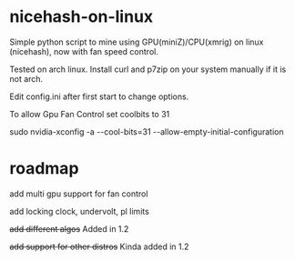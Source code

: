 # nicehash-on-linux
Simple python script to mine using GPU(miniZ)/CPU(xmrig) on linux (nicehash), now with fan speed control.

Tested on arch linux. Install curl and p7zip on your system manually if it is not arch.

Edit config.ini after first start to change options.

To allow Gpu Fan Control set coolbits to 31

sudo nvidia-xconfig -a --cool-bits=31 --allow-empty-initial-configuration


# roadmap
add multi gpu support for fan control

add locking clock, undervolt, pl limits

~~add different algos~~ Added in 1.2

~~add support for other distros~~ Kinda added in 1.2
